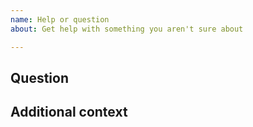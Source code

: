 ```yaml
---
name: Help or question
about: Get help with something you aren't sure about

---
```


## Question
<!-- A clear and concise description of the topic you want clarified. -->

## Additional context
<!-- Add any other context or screenshots or environment for system-specific questions. -->
